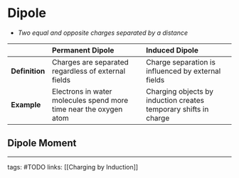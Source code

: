 # Dipole
- *Two equal and opposite charges separated by a distance*

|                | Permanent Dipole                                                  | Induced Dipole                                                   |
|:-------------- |:----------------------------------------------------------------- |:---------------------------------------------------------------- |
| **Definition** | Charges are separated regardless of external fields               | Charge separation is influenced by external fields               |
| **Example**    | Electrons in water molecules spend more time near the oxygen atom | Charging objects by induction creates temporary shifts in charge |

## Dipole Moment


---
tags: #TODO
links: [[Charging by Induction]]

